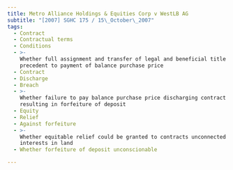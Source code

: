 ```yaml
---
title: Metro Alliance Holdings & Equities Corp v WestLB AG
subtitle: "[2007] SGHC 175 / 15\_October\_2007"
tags:
  - Contract
  - Contractual terms
  - Conditions
  - >-
    Whether full assignment and transfer of legal and beneficial title condition
    precedent to payment of balance purchase price
  - Contract
  - Discharge
  - Breach
  - >-
    Whether failure to pay balance purchase price discharging contract and
    resulting in forfeiture of deposit
  - Equity
  - Relief
  - Against forfeiture
  - >-
    Whether equitable relief could be granted to contracts unconnected with any
    interests in land
  - Whether forfeiture of deposit unconscionable

---
```


